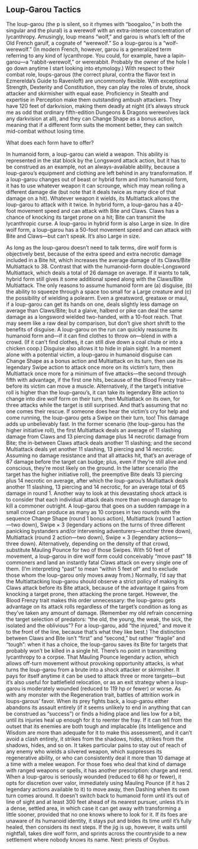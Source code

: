 ## Loup-Garou Tactics


The loup-garou (the p is silent, so it rhymes with “boogaloo,” in both the singular and the plural) is a werewolf with an extra-intense concentration of lycanthropy. Amusingly, loup means “wolf,” and garou is what’s left of the Old French garulf, a cognate of “werewolf.” So a loup-garou is a “wolf-werewolf.” (In modern French, however, garou is a generalized term referring to any kind of lycanthrope. You could, for example, have a lapin-garou—a “rabbit-werewolf,” or wererabbit. Probably the owner of the hole I go down anytime I start looking into etymology.)
With respect to their combat role, loups-garous (the correct plural, contra the flavor text in Ezmerelda’s Guide to Ravenloft) are uncommonly flexible. With exceptional Strength, Dexterity and Constitution, they can play the roles of brute, shock attacker and skirmisher with equal ease. Proficiency in Stealth and expertise in Perception make them outstanding ambush attackers. They have 120 feet of darkvision, making them deadly at night (it’s always struck me as odd that ordinary fifth-edition Dungeons & Dragons werewolves lack any darkvision at all), and they can Change Shape as a bonus action, meaning that if a different form suits the moment better, they can switch mid-combat without losing time.

What does each form have to offer?

In humanoid form, a loup-garou can wield a weapon. This ability is represented in the stat block by the Longsword attack action, but it has to be construed as an example, not an always-available ability, because a loup-garou’s equipment and clothing are left behind in any transformation. If a loup-garou changes out of beast or hybrid form and into humanoid form, it has to use whatever weapon it can scrounge, which may mean rolling a different damage die (but note that it deals twice as many dice of that damage on a hit). Whatever weapon it wields, its Multiattack allows the loup-garou to attack with it twice.
In hybrid form, a loup-garou has a 40-foot movement speed and can attack with Bite and Claws. Claws has a chance of knocking its target prone on a hit; Bite can transmit the lycanthropic curse. A loup-garou in hybrid form is also Large in size.
In dire wolf form, a loup-garou has a 50­-foot movement speed and can attack with Bite and Claws—but can’t speak. It’s also Large in size.

As long as the loup-garou doesn’t need to talk terms, dire wolf form is objectively best, because of the extra speed and extra necrotic damage included in a Bite hit, which increases the average damage of its Claws/Bite Multiattack to 38. Contrast that with the humanoid-form double-Longsword Multiattack, which deals a total of 26 damage on average. If it wants to talk, hybrid form still gives it some additional speed along with the Claws/Bite Multiattack.
The only reasons to assume humanoid form are (a) disguise, (b) the ability to squeeze through a space too small for a Large creature and (c) the possibility of wielding a polearm. Even a greatsword, greataxe or maul, if a loup-garou can get its hands on one, deals slightly less damage on average than Claws/Bite; but a glaive, halberd or pike can deal the same damage as a longsword wielded two-handed, with a 10-foot reach.
That may seem like a raw deal by comparison, but don’t give short shrift to the benefits of disguise. A loup-garou on the run can quickly reassume its humanoid form and—if it can find clothes to throw on—blend in with a crowd. (If it can’t find clothes, it can still dive down a coal chute or into a chicken coop.)
Disguise also allows it to hide in plain sight. In a moment alone with a potential victim, a loup-garou in humanoid disguise can Change Shape as a bonus action and Multiattack on its turn, then use its legendary Swipe action to attack once more on its victim’s turn, then Multiattack once more for a minimum of five attacks—the second through fifth with advantage, if the first one hits, because of the Blood Frenzy trait—before its victim can move a muscle. Alternatively, if the target’s initiative roll is higher than the loup-garou’s, it can take its legendary Bite action to change into dire wolf form on their turn, then Multiattack on its own, for three attacks while the target is still surprised. And that’s assuming that no one comes their rescue. If someone does hear the victim’s cry for help and come running, the loup-garou gets a Swipe on their turn, too!
This damage adds up unbelievably fast. In the former scenario (the loup-garou has the higher initiative roll), the first Multiattack deals an average of 11 slashing damage from Claws and 13 piercing damage plus 14 necrotic damage from Bite; the in-between Claws attack deals another 11 slashing; and the second Multiattack deals yet another 11 slashing, 13 piercing and 14 necrotic. Assuming no damage resistance and that all attacks hit, that’s an average of 87 damage before the target can budge; plus, even if they’re still alive and conscious, they’re most likely on the ground. In the latter scenario (the target has the higher initiative roll), the preemptive Bite deals 13 piercing plus 14 necrotic on average, after which the loup-garou’s Multiattack deals another 11 slashing, 13 piercing and 14 necrotic, for an average total of 65 damage in round 1.
Another way to look at this devastating shock attack is to consider that each individual attack deals more than enough damage to kill a commoner outright. A loup-garou that goes on a sudden rampage in a small crowd can produce as many as 10 corpses in two rounds with the sequence Change Shape (round 1 bonus action), Multiattack (round 1 action—two down), Swipe × 3 (legendary actions on the turns of three different panicking bystanders and/or intervening adventurers—another three down), Multiattack (round 2 action—two down), Swipe × 3 (legendary actions—three down). Alternatively, depending on the density of that crowd, substitute Mauling Pounce for two of those Swipes. With 50 feet of movement, a loup-garou in dire wolf form could conceivably “move past” 18 commoners and land an instantly fatal Claws attack on every single one of them. (I’m interpreting “past” to mean “within 5 feet of” and to exclude those whom the loup-garou only moves away from.)
Normally, I’d say that the Multiattacking loup-garou should observe a strict policy of making its Claws attack before its Bite attack, because of the advantage it gains from knocking a target prone, then attacking the prone target. However, the Blood Frenzy trait makes this order unnecessary: the loup-garou gets advantage on its attack rolls regardless of the target’s condition as long as they’ve taken any amount of damage. (Remember my old refrain concerning the target selection of predators: “the old, the young, the weak, the sick, the isolated and the oblivious”? For a loup-garou, add “the injured,” and move it to the front of the line, because that’s what they like best.) The distinction between Claws and Bite isn’t “first” and “second,” but rather “fragile” and “tough”: when it has a choice, the loup-garou saves its Bite for targets that probably won’t be killed in a single hit. There’s no point in transmitting lycanthropy to a corpse.
That Mauling Pounce legendary action, which allows off-turn movement without provoking opportunity attacks, is what turns the loup-garou from a brute into a shock attacker or skirmisher. It pays for itself anytime it can be used to attack three or more targets—but it’s also useful for battlefield relocation, or as an exit strategy when a loup-garou is moderately wounded (reduced to 119 hp or fewer) or worse. As with any monster with the Regeneration trait, battles of attrition work in loups-garous’ favor. When its prey fights back, a loup-garou either abandons its assault entirely (if it seems unlikely to end in anything that can be construed as “success”) or finds a hiding place and lies low for a bit, until its injuries heal up enough for it to reenter the fray. If it can tell from the outset that its enemies are both tough and implacable (its Intelligence and Wisdom are more than adequate for it to make this assessment), and it can’t avoid a clash entirely, it strikes from the shadows, hides, strikes from the shadows, hides, and so on. It takes particular pains to stay out of reach of any enemy who wields a silvered weapon, which suppresses its regenerative ability, or who can consistently deal it more than 10 damage at a time with a melee weapon. For those foes who deal that kind of damage with ranged weapons or spells, it has another prescription: charge and rend.
When a loup-garou is seriously wounded (reduced to 68 hp or fewer), it opts for discretion over valor, immediately using Mauling Pounce (if it has 2 legendary actions available to it) to move away, then Dashing when its own turn comes around. It doesn’t switch back to humanoid form until it’s out of line of sight and at least 300 feet ahead of its nearest pursuer, unless it’s in a dense, settled area, in which case it can get away with transforming a little sooner, provided that no one knows where to look for it. If its foes are unaware of its humanoid identity, it stays put and bides its time until it’s fully healed, then considers its next steps. If the jig is up, however, it waits until nightfall, takes dire wolf form, and sprints across the countryside to a new settlement where nobody knows its name.
Next: priests of Osybus.
